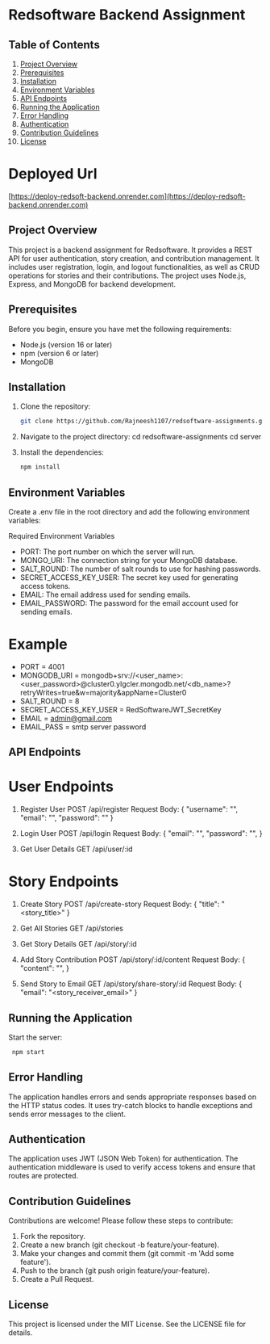 # Redsoftware Backend Assignment

## Table of Contents

1. [Project Overview](#project-overview)
2. [Prerequisites](#prerequisites)
3. [Installation](#installation)
4. [Environment Variables](#environment-variables)
5. [API Endpoints](#api-endpoints)
6. [Running the Application](#running-the-application)
7. [Error Handling](#error-handling)
8. [Authentication](#authentication)
9. [Contribution Guidelines](#contribution-guidelines)
10. [License](#license)

# Deployed Url

[https://deploy-redsoft-backend.onrender.com](https://deploy-redsoft-backend.onrender.com)

## Project Overview

This project is a backend assignment for Redsoftware. It provides a REST API for user authentication, story creation, and contribution management. It includes user registration, login, and logout functionalities, as well as CRUD operations for stories and their contributions. The project uses Node.js, Express, and MongoDB for backend development.

## Prerequisites

Before you begin, ensure you have met the following requirements:

- Node.js (version 16 or later)
- npm (version 6 or later)
- MongoDB

## Installation

1. Clone the repository:

   ```sh
   git clone https://github.com/Rajneesh1107/redsoftware-assignments.git
   ```

2. Navigate to the project directory:
   cd redsoftware-assignments
   cd server

3. Install the dependencies:
   ```sh
   npm install
   ```

## Environment Variables

Create a .env file in the root directory and add the following environment variables:

Required Environment Variables

- PORT: The port number on which the server will run.
- MONGO_URI: The connection string for your MongoDB database.
- SALT_ROUND: The number of salt rounds to use for hashing passwords.
- SECRET_ACCESS_KEY_USER: The secret key used for generating access tokens.
- EMAIL: The email address used for sending emails.
- EMAIL_PASSWORD: The password for the email account used for sending emails.

# Example

- PORT = 4001
- MONGODB_URI = mongodb+srv://<user_name>:<user_password>@cluster0.ylgcler.mongodb.net/<db_name>?retryWrites=true&w=majority&appName=Cluster0
- SALT_ROUND = 8
- SECRET_ACCESS_KEY_USER = RedSoftwareJWT_SecretKey
- EMAIL = admin@gmail.com
- EMAIL_PASS = smtp server password

## API Endpoints

# User Endpoints

1. Register User
   POST /api/register
   Request Body:
   {
   "username": "<username>",
   "email": "<email>",
   "password": "<password>"
   }

2. Login User
   POST /api/login
   Request Body:
   {
   "email": "<email>",
   "password": "<password>",
   }

3. Get User Details
   GET /api/user/:id

# Story Endpoints

1. Create Story
   POST /api/create-story
   Request Body:
   {
   "title": "<story_title>"
   }

2. Get All Stories
   GET /api/stories

3. Get Story Details
   GET /api/story/:id

4. Add Story Contribution
   POST /api/story/:id/content
   Request Body:
   {
   "content": "<content>",
   }

5. Send Story to Email
   GET /api/story/share-story/:id
   Request Body:
   {
   "email": "<story_receiver_email>"
   }

## Running the Application

Start the server:

```sh
 npm start
```

## Error Handling

The application handles errors and sends appropriate responses based on the HTTP status codes. It uses try-catch blocks to handle exceptions and sends error messages to the client.

## Authentication

The application uses JWT (JSON Web Token) for authentication. The authentication middleware is used to verify access tokens and ensure that routes are protected.

## Contribution Guidelines

Contributions are welcome! Please follow these steps to contribute:

1. Fork the repository.
2. Create a new branch (git checkout -b feature/your-feature).
3. Make your changes and commit them (git commit -m 'Add some feature').
4. Push to the branch (git push origin feature/your-feature).
5. Create a Pull Request.

## License

This project is licensed under the MIT License. See the LICENSE file for details.
